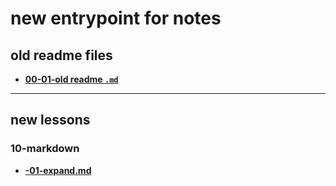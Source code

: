 # new entrypoint for notes

## old readme files

* **[00-01-old readme `.md`](old-README.md)**
---

## new lessons

### 10-markdown

* **[-01-expand.md](10-markdown/-01-expand.md)**
